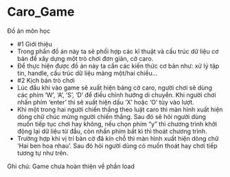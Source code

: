 # Caro_Game
Đồ án môn học
- #1 Giới thiệu
- Trong phần đồ án này ta sẽ phối hợp các kĩ thuật và cấu trúc dữ liệu cơ bản để xây dựng
một trò chơi đơn giản, cờ caro.
- Để thực hiện được đồ án này ta cần các kiến thức cơ bản như: xử lý tập tin, handle, cấu
trúc dữ liệu mảng một/hai chiều…
- #2 Kịch bản trò chơi
- Lúc đầu khi vào game sẽ xuất hiện bảng cờ caro, người chơi sẽ dùng các phím ‘W’, ‘A’,
‘S’, ‘D’ để điều chỉnh hướng di chuyển. Khi người chơi nhấn phím ‘enter’ thì sẽ xuất
hiện dấu ‘X’ hoặc ‘O’ tùy vào lượt.
- Khi một trong hai người chiến thắng theo luật caro thì màn hình xuất hiện dòng chữ chúc
mừng người chiến thắng. Sau đó sẽ hỏi người dùng muốn tiếp tục chơi hay không, nếu
chọn phím “y” thì chương trình khởi động lại dữ liệu từ đầu, còn nhấn phím bất kì thì
thoát chương trình.
- Trường hợp khi vị trí bàn cờ đã kín chỗ thì màn hình xuất hiện dòng chữ ‘Hai ben hoa
nhau’. Sau đó hỏi người dùng có muốn thoát hay chơi tiếp tương tự như trên.

Ghi chú: Game chưa hoàn thiện về phần load
